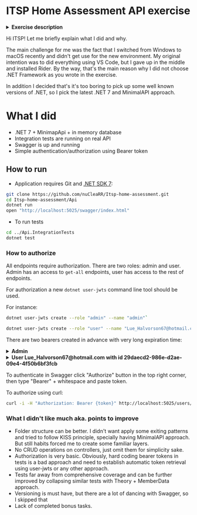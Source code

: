 # ITSP Home Assessment API exercise

<details>
<summary><b>Exercise description</b></summary>

* Please use C# and .NET framework
* We would prefer if your solution would be shared as a Github repository, with a
README.md file. README should have everything we should know: how to run the
solution, maybe motivation behind your choices, or anything you would like to share with
us about the solution. If you don’t feel comfortable with sharing a repo with us, a zip file
will do.
* Now, the task, finally! :) Everybody likes movies, right? To make things more interesting,
we decided to give you a task of building an API for a movie collection. Few technical
details about your movie collection app:
* It should be a REST API
*  When user authenticates, JWT token should be returned
*  Some logging and role based access would be nice
*  Every collection needs a search feature, right?
*  Every user should be able to see collections of other people, but to be able to
change only their own collection.
*  API endpoints should have unit tests
*  Bonus task (optional)
*  Besides having an API endpoint, let’s provide a user interface for people who
don’t know how to use Postman :)
*  Impress us with your design taste (but don’t worry too much, we have designers)
*  Bonus task 2 (optional)
*  Add a Docker-File if you build a Monolith and a Docker-Composition if you build a
distributed Solution

</details>

Hi ITSP! Let me briefly explain what I did and why.

The main challenge for me was the fact that I switched from Windows to macOS recently and didn't get use for the new environment. My original intention was to did everything using VS Code, but I gave up in the middle and installed Rider. By the way, that's the main reason why I did not choose .NET Framework as you wrote in the exercise.

In addition I decided that's it's too boring to pick up some well known versions of .NET, so I pick the latest .NET 7 and MinimalAPI approach.

# What I did
* .NET 7 + MinimapApi + in memory database
* Integration tests are running on real API
* Swagger is up and running
* Simple authentication/authorization using Bearer token

## How to run
* Application requires Git and [.NET SDK 7](https://dotnet.microsoft.com/en-us/download):
```bash
git clone https://github.com/nuCleaRR/Itsp-home-assessment.git
cd Itsp-home-assessment/Api
dotnet run
open "http://localhost:5025/swagger/index.html"
```
* To run tests
```bash
cd ../Api.IntegrationTests
dotnet test
```

### How to authorize
All endpoints require authorization. There are two roles: admin and user. Admin has an access to `get-all` endpoints, user has access to the rest of endpoints.

For authorization a new `dotnet user-jwts` command line tool should be used.

For instance:
```bash
dotnet user-jwts create --role "admin" --name "admin"`
```
```bash
dotnet user-jwts create --role "user" --name "Lue_Halvorson67@hotmail.com"
```

There are two bearers created in advance with very long expiration time: 
<details>
<summary><b>Admin</b></summary>
eyJhbGciOiJIUzI1NiIsInR5cCI6IkpXVCJ9.eyJ1bmlxdWVfbmFtZSI6ImFkbWluIiwic3ViIjoiYWRtaW4iLCJqdGkiOiIyNzZkMTkxNSIsInJvbGUiOiJhZG1pbiIsImF1ZCI6WyJodHRwOi8vbG9jYWxob3N0OjM1MzQ1IiwiaHR0cHM6Ly9sb2NhbGhvc3Q6NDQzNTEiLCJodHRwOi8vbG9jYWxob3N0OjUwMjUiLCJodHRwczovL2xvY2FsaG9zdDo3MTMzIl0sIm5iZiI6MTY3NTI0NDA3MCwiZXhwIjoxNzYxNjQ0MDcwLCJpYXQiOjE2NzUyNDQwNzEsImlzcyI6ImRvdG5ldC11c2VyLWp3dHMifQ.pOP9s-QQxYuNiIAl9Tj6RTnE3mxhB3xoc771L9qFvOY
</details>

<details>
<summary><b>User Lue_Halvorson67@hotmail.com with id 29daecd2-986e-d2ae-09e4-4f50b6bf3fcb</b></summary>
eyJhbGciOiJIUzI1NiIsInR5cCI6IkpXVCJ9.eyJ1bmlxdWVfbmFtZSI6Ikx1ZV9IYWx2b3Jzb242N0Bob3RtYWlsLmNvbSIsInN1YiI6Ikx1ZV9IYWx2b3Jzb242N0Bob3RtYWlsLmNvbSIsImp0aSI6Ijg1ZTUzZmRlIiwicm9sZSI6InVzZXIiLCJhdWQiOlsiaHR0cDovL2xvY2FsaG9zdDozNTM0NSIsImh0dHBzOi8vbG9jYWxob3N0OjQ0MzUxIiwiaHR0cDovL2xvY2FsaG9zdDo1MDI1IiwiaHR0cHM6Ly9sb2NhbGhvc3Q6NzEzMyJdLCJuYmYiOjE2NzUyNDc1MjYsImV4cCI6MTc2MTY0NzUyNiwiaWF0IjoxNjc1MjQ3NTI2LCJpc3MiOiJkb3RuZXQtdXNlci1qd3RzIn0.1qxq1_8vZxHkMgqVcLTqd6ks2gVUnzstGUo38GqbrXk
</details>

To authenticate in Swagger click "Authorize" button in the top right corner, then type "Bearer" + whitespace and paste token.

To authorize using curl:
```bash
curl -i -H "Authorization: Bearer {token}" http://localhost:5025/users/get-all
```

### What I didn't like much aka. points to improve
* Folder structure can be better. I didn't want apply some exiting patterns and tried to follow KISS principle, specially having MinimalAPI approach. But still habits forced me to create some familiar layers.
* No CRUD operations on controllers, just omit them for simplicity sake.
* Authorization is very basic. Obviously, hard coding bearer tokens in tests is a bad approach and need to establish automatic token retrieval using user-jwts or any other approach.
* Tests far away from comprehensive coverage and can be further improved by collapsing similar tests with Theory + MemberData approach.
* Versioning is must have, but there are a lot of dancing with Swagger, so I skipped that
* Lack of completed bonus tasks.
